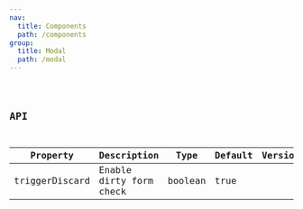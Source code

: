 ```yaml
---
nav:
  title: Components
  path: /components
group:
  title: Modal
  path: /modal
---
```


<code src="./modal.tsx" title='Playground' desc='For Dev & Test only' />


## API
  
| Property | Description | Type | Default | Version |
| --- | --- | --- | --- | --- |
| triggerDiscard | Enable dirty form check | boolean | true |  |